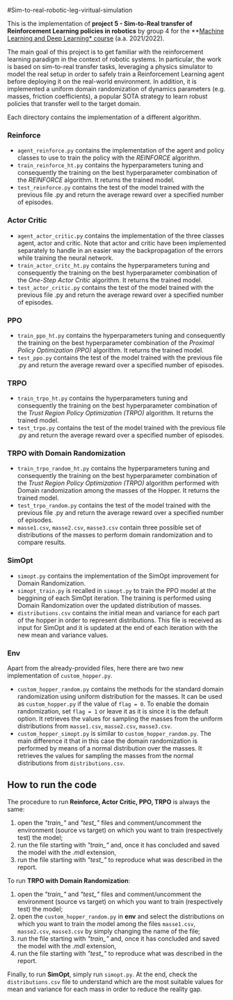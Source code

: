 #Sim-to-real-robotic-leg-viritual-simulation

This is the implementation of **project 5 - Sim-to-Real transfer of Reinforcement Learning policies in robotics** by group 4 for the **[Machine Learning and Deep Learning* course](https://didattica.polito.it/pls/portal30/gap.pkg_guide.viewGap?p_cod_ins=01TXFSM&p_a_acc=2021&p_header=S&p_lang=IT) (a.a. 2021/2022).

The main goal of this project is to get familiar with the reinforcement learning paradigm in the context of robotic systems. In particular, the work is based on sim-to-real transfer tasks, leveraging a physics simulator to model the real setup in order to safely train a Reinforcement Learning agent before deploying it on the real-world environment. In addition, it is implemented a uniform domain randomization of dynamics parameters (e.g. masses, friction coefficients), a popular SOTA strategy to learn robust policies that transfer well to the target domain.











Each directory contains the implementation of a different algorithm.

### Reinforce
* `agent_reinforce.py` contains the implementation of the agent and policy classes to use to train the policy with the *REINFORCE* algorithm.
* `train_reinforce_ht.py` contains the hyperparameters tuning and consequently the training on the best hyperparameter combination of the *REINFORCE* algorithm. It returns the trained model.
* `test_reinforce.py` contains the test of the model trained with the previous file .py and return the average reward over a specified number of episodes.

### Actor Critic
* `agent_actor_critic.py` contains the implementation of the three classes agent, actor and critic. Note that actor and critic have been implemented separately to handle in an easier way the backpropagation of the errors while training the neural network.
* `train_actor_critc_ht.py` contains the hyperparameters tuning and consequently the training on the best hyperparameter combination of the *One-Step Actor Critic* algorithm. It returns the trained model.
* `test_actor_critic.py` contains the test of the model trained with the previous file .py and return the average reward over a specified number of episodes.

### PPO
* `train_ppo_ht.py` contains the hyperparameters tuning and consequently the training on the best hyperparameter combination of the *Proximal Policy Optimization (PPO)* algorithm. It returns the trained model.
* `test_ppo.py` contains the test of the model trained with the previous file .py and return the average reward over a specified number of episodes.

### TRPO
* `train_trpo_ht.py` contains the hyperparameters tuning and consequently the training on the best hyperparameter combination of the *Trust Region Policy Optimization (TRPO)* algorithm. It returns the trained model.
* `test_trpo.py` contains the test of the model trained with the previous file .py and return the average reward over a specified number of episodes.

### TRPO with Domain Randomization
* `train_trpo_random_ht.py` contains the hyperparameters tuning and consequently the training on the best hyperparameter combination of the *Trust Region Policy Optimization (TRPO)* algorithm performed with Domain randomization among the masses of the Hopper. It returns the trained model.
* `test_trpo_random.py` contains the test of the model trained with the previous file .py and return the average reward over a specified number of episodes.
* `masse1.csv`, `masse2.csv`, `masse3.csv` contain three possible set of distributions of the masses to perform domain randomization and to compare results.

### SimOpt
* `simopt.py` contains the implementation of the SimOpt improvement for Domain Randomization.
* `simopt_train.py` is recalled in `simopt.py` to train the PPO model at the beggining of each SimOpt iteration. The training is performed using Domain Randomization over the updated distribution of masses.
* `distributions.csv` contains the initial mean and variance for each part of the hopper in order to represent distributions. This file is received as input for SimOpt and it is updated at the end of each iteration with the new mean and variance values.

### Env
Apart from the already-provided files, here there are two new implementation of `custom_hopper.py`.
* `custom_hopper_random.py` contains the methods for the standard domain randomization using uniform distribution for the masses. It can be used as `custom_hopper.py` if the value of `flag = 0`. To enable the domain randomization, set `flag = 1` or leave it as it is since it is the default option. It retrieves the values for sampling the masses from the uniform distributions from `masse1.csv`, `masse2.csv`, `masse3.csv`.
* `custom_hopper_simopt.py` is similar to `custom_hopper_random.py`. The main difference it that in this case the domain randomization is performed by means of a normal distribution over the masses. It retrieves the values for sampling the masses from the normal distributions from `distributions.csv`.

## How to run the code
The procedure to run **Reinforce, Actor Critic, PPO, TRPO** is always the same: 
1. open the *"train_"* and *"test_"* files and comment/uncomment the environment (source vs target) on which you want to train (respectively test) the model;
2. run the file starting with *"train_"* and, once it has concluded and saved the model with the *.mdl* extension, 
3. run the file starting with *"test_"* to reproduce what was described in the report.

To run **TRPO with Domain Randomization**:
1. open the *"train_"* and *"test_"* files and comment/uncomment the environment (source vs target) on which you want to train (respectively test) the model;
2. open the `custom_hopper_random.py` in **env** and select the distributions on which you want to train the model among the files `masse1.csv`, `masse2.csv`, `masse3.csv` by simply changing the name of the file;
3. run the file starting with *"train_"* and, once it has concluded and saved the model with the *.mdl* extension, 
4. run the file starting with *"test_"* to reproduce what was described in the report.

Finally, to run **SimOpt**, simply run `simopt.py`. At the end, check the `distributions.csv` file to understand which are the most suitable values for mean and variance for each mass in order to reduce the reality gap.
